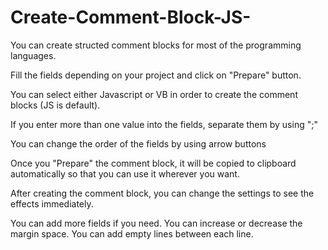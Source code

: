 # Create-Comment-Block-JS-

You can create structed comment blocks for most of the programming languages.

Fill the fields depending on your project and click on "Prepare" button.

You can select either Javascript or VB in order to create the comment blocks (JS is default).

If you enter more than one value into the fields, separate them by using ";"

You can change the order of the fields by using arrow buttons

Once you "Prepare" the comment block, it will be copied to clipboard automatically so that you can use it wherever you want.

After creating the comment block, you can change the settings to see the effects immediately.

You can add more fields if you need.
You can increase or decrease the margin space.
You can add empty lines between each line.
